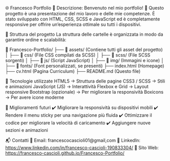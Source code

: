 🌐 Francesco Portfolio
📌 Descrizione:
Benvenuto nel mio portfolio! 🚀 Questo progetto è una presentazione del mio lavoro e delle mie competenze. È stato sviluppato con HTML, CSS, SCSS e JavaScript ed è completamente responsive per offrire un’esperienza ottimale su tutti i dispositivi.

📁 Struttura del progetto
La struttura delle cartelle è organizzata in modo da garantire ordine e scalabilità:

📂 Francesco-Portfolio/
├── 📂 assets/ (Contiene tutti gli asset del progetto)
│ ├── 📂 css/ (File CSS compilati da SCSS)
│ ├── 📂 scss/ (File SCSS sorgenti)
│ ├── 📂 js/ (Script JavaScript)
│ ├── 📂 img/ (Immagini e icone)
│ ├── 📂 fonts/ (Font personalizzati, se presenti)
├── index.html (Homepage)
├── cv.html (Pagina Curriculum)
├── README.md (Questo file)

🚀 Tecnologie utilizzate
HTML5 → Struttura delle pagine
CSS3 / SCSS → Stili e animazioni
JavaScript (JS) → Interattività
Flexbox e Grid → Layout responsive
Bootstrap (opzionale) → Per migliorare la responsività
Boxicons → Per avere icone moderne

🎯 Miglioramenti futuri
✔️ Migliorare la responsività su dispositivi mobili
✔️ Rendere il menu sticky per una navigazione più fluida
✔️ Ottimizzare il codice per migliorare la velocità di caricamento
✔️ Aggiungere nuove sezioni e animazioni

📬 Contatti
📧 Email: francescocascioli01@gmail,com
💼 LinkedIn: https://www.linkedin.com/in/francesco-cascioli-190833304/
📍 Sito Web: https://francesco-cascioli.github.io/Francesco-Portfolio/


